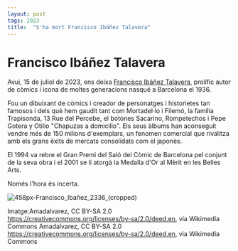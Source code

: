 ```yaml
---
layout: post
tags: 2023 
title:  "S'ha mort Francisco Ibáñez Talavera"
---
```

# Francisco Ibáñez Talavera

Avui, 15 de juliol de 2023, ens deixa [Francisco Ibáñez Talavera](https://ca.wikipedia.org/wiki/Francisco_Ib%C3%A1%C3%B1ez_Talavera), 
prolífic autor de còmics i icona de moltes generacions nasqué a Barcelona el 1936.

Fou un dibuixant de còmics i creador de personatges i historietes tan famosos i dels què hem gaudit tant com 
Mortadel·lo i Filemó, la família Trapisonda, 13 Rue del Percebe, el botones Sacarino, Rompetechos i Pepe Gotera
y Otilio "Chapuzas a domicilio". Els seus àlbums han aconseguit vendre més de 150 milions d'exemplars, un fenomen 
comercial que rivalitza amb els grans èxits de mercats consolidats com el japonès.

El 1994 va rebre el Gran Premi del Saló del Còmic de Barcelona pel conjunt de la seva obra i el 2001 se li atorgà la 
Medalla d'Or al Mèrit en les Belles Arts. 

Només l'hora és incerta.

![458px-Francisco_Ibañez_2336_(cropped)](https://github.com/llistademorts/llistademorts/assets/96840785/2e8ce57a-07bf-412f-a90d-628b4ecb733f)

Imatge:Amadalvarez, CC BY-SA 2.0 https://creativecommons.org/licenses/by-sa/2.0/deed.en, via Wikimedia Commons
Amadalvarez, CC BY-SA 2.0 <https://creativecommons.org/licenses/by-sa/2.0/deed.en>, via Wikimedia Commons
